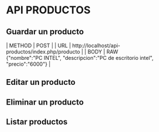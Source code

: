 # API PRODUCTOS
## Guardar un producto
| METHOD | POST |
| URL | http://localhost/api-productos/index.php/producto |
| BODY | RAW <br/> {"nombre":"PC INTEL", "descripcion":"PC de escritorio intel", "precio":"6000"} |
## Editar un producto
## Eliminar un producto
## Listar productos
